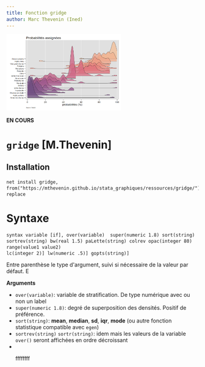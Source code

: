 ```yaml
---
title: Fonction gridge
author: Marc Thevenin (Ined)
---
```


<img src="g1.png" width=300 height=200>

**EN COURS**

# `gridge` [M.Thevenin]

## Installation

```{}
net install gridge, from("https://mthevenin.github.io/stata_graphiques/ressources/gridge/") replace
```

# Syntaxe

```{}
syntax variable [if], over(variable)  super(numeric 1.8) sort(string)  sortrev(string) bw(real 1.5) paLette(string) colrev opac(integer 80) range(value1 value2) 
lc(integer 2)] lw(numeric .5)] gopts(string)]              
```
Entre parenthèse le type d'argument, suivi si nécessaire de la valeur par défaut. E

**Arguments**  

- `over(variable)`: variable de stratification. De type numérique avec ou non un label
- `super(numeric 1.8)`: degré de superposition des densités. Positif de préférence.
- `sort(string)`: **mean**, **median**, **sd**, **iqr**, **mode** (ou autre fonction statistique compatible avec `egen`)
- `sortrev(string)` `sortr(string)`: idem mais les valeurs de la variable `over()` seront affichées en ordre décroissant
- 



<ul>ffffffff</ul>







